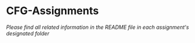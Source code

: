 # CFG-Assignments

_Please find all related information in the README file in each assignment's designated folder_

